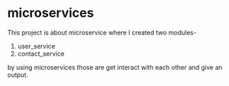 # microservices
This project is about microservice where I created two modules-
1) user_service
2) contact_service

by using microservices those are get interact with each other and give an output.
